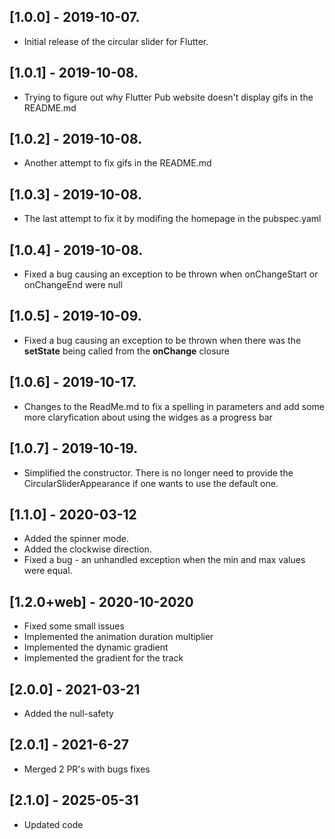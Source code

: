 ## [1.0.0] - 2019-10-07.

* Initial release of the circular slider for Flutter.

## [1.0.1] - 2019-10-08.

* Trying to figure out why Flutter Pub website doesn't display gifs in the README.md

## [1.0.2] - 2019-10-08.

* Another attempt to fix gifs in the README.md

## [1.0.3] - 2019-10-08.

* The last attempt to fix it by modifing the homepage in the pubspec.yaml

## [1.0.4] - 2019-10-08.

* Fixed a bug causing an exception to be thrown when onChangeStart or onChangeEnd were null

## [1.0.5] - 2019-10-09.

* Fixed a bug causing an exception to be thrown when there was the **setState** being called from the **onChange** closure

## [1.0.6] - 2019-10-17.
* Changes to the ReadMe.md to fix a spelling in parameters and add some more claryfication about using the widges as a progress bar

## [1.0.7] - 2019-10-19.
* Simplified the constructor. There is no longer need to provide the CircularSliderAppearance if one wants to use the default one.

## [1.1.0] - 2020-03-12
* Added the spinner mode.
* Added the clockwise direction.
* Fixed a bug - an unhandled exception when the min and max values were equal.

## [1.2.0+web] - 2020-10-2020
* Fixed some small issues
* Implemented the animation duration multiplier
* Implemented the dynamic gradient
* Implemented the gradient for the track

## [2.0.0] - 2021-03-21
* Added the null-safety

## [2.0.1] - 2021-6-27
* Merged 2 PR's with bugs fixes

## [2.1.0] - 2025-05-31
* Updated code
